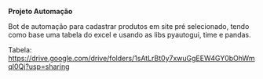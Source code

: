 **Projeto Automação**

Bot de automação para cadastrar produtos em site pré selecionado, tendo como base uma tabela do excel e usando as libs pyautogui, time e pandas.

Tabela: https://drive.google.com/drive/folders/1sAtLrBt0y7xwuGgEEW4GY0bOhWmql0Qj?usp=sharing
